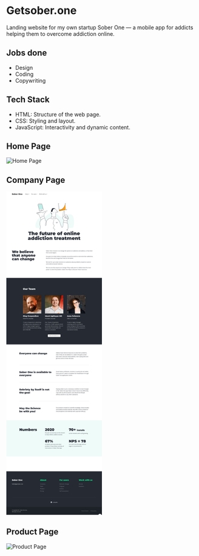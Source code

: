 # Getsober.one

Landing website for my own startup Sober One — a mobile app for addicts helping them to overcome addiction online.

## Jobs done

- Design
- Coding
- Copywriting

## Tech Stack

- HTML: Structure of the web page.
- CSS: Styling and layout.
- JavaScript: Interactivity and dynamic content.

## Home Page

<img src="previews/soberone-home.png" width="50%" alt="Home Page" />

## Company Page

<img src="previews/soberone-company.png" width="50%" alt="Company Page" />

## Product Page

<img src="previews/soberone-product.png" width="50%" alt="Product Page" />
